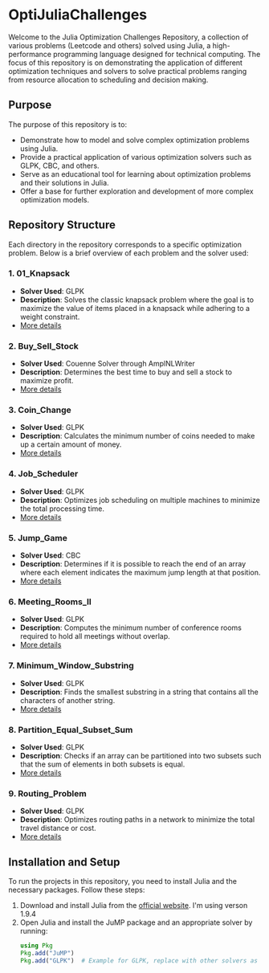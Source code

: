 # OptiJuliaChallenges

Welcome to the Julia Optimization Challenges Repository, a collection of various problems (Leetcode and others) solved using Julia, a high-performance programming language designed for technical computing. The focus of this repository is on demonstrating the application of different optimization techniques and solvers to solve practical problems ranging from resource allocation to scheduling and decision making.

## Purpose

The purpose of this repository is to:
- Demonstrate how to model and solve complex optimization problems using Julia.
- Provide a practical application of various optimization solvers such as GLPK, CBC, and others.
- Serve as an educational tool for learning about optimization problems and their solutions in Julia.
- Offer a base for further exploration and development of more complex optimization models.

## Repository Structure

Each directory in the repository corresponds to a specific optimization problem. Below is a brief overview of each problem and the solver used:

### 1. 01_Knapsack
- **Solver Used**: GLPK
- **Description**: Solves the classic knapsack problem where the goal is to maximize the value of items placed in a knapsack while adhering to a weight constraint.
- [More details](./01_Knapsack)

### 2. Buy_Sell_Stock
- **Solver Used**: Couenne Solver through AmplNLWriter
- **Description**: Determines the best time to buy and sell a stock to maximize profit.
- [More details](./buy_sell_stock)

### 3. Coin_Change
- **Solver Used**: GLPK
- **Description**: Calculates the minimum number of coins needed to make up a certain amount of money.
- [More details](./coin_change)

### 4. Job_Scheduler
- **Solver Used**: GLPK
- **Description**: Optimizes job scheduling on multiple machines to minimize the total processing time.
- [More details](./job_scheduler)

### 5. Jump_Game
- **Solver Used**: CBC
- **Description**: Determines if it is possible to reach the end of an array where each element indicates the maximum jump length at that position.
- [More details](./jump_game)

### 6. Meeting_Rooms_II
- **Solver Used**: GLPK
- **Description**: Computes the minimum number of conference rooms required to hold all meetings without overlap.
- [More details](./meeting_rooms_II)

### 7. Minimum_Window_Substring
- **Solver Used**: GLPK
- **Description**: Finds the smallest substring in a string that contains all the characters of another string.
- [More details](./minimum_window_substring)

### 8. Partition_Equal_Subset_Sum
- **Solver Used**: GLPK
- **Description**: Checks if an array can be partitioned into two subsets such that the sum of elements in both subsets is equal.
- [More details](./partition_equal_subset_sum)

### 9. Routing_Problem
- **Solver Used**: GLPK
- **Description**: Optimizes routing paths in a network to minimize the total travel distance or cost.
- [More details](./routing_problem)

## Installation and Setup

To run the projects in this repository, you need to install Julia and the necessary packages. Follow these steps:

1. Download and install Julia from the [official website](https://julialang.org/downloads/). 
I'm using verson 1.9.4
2. Open Julia and install the JuMP package and an appropriate solver by running:
   ```julia
   using Pkg
   Pkg.add("JuMP")
   Pkg.add("GLPK")  # Example for GLPK, replace with other solvers as needed

